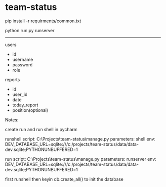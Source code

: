 # team-status

pip install -r requirments/common.txt

python run.py runserver


---

users
- id
- username
- password
- role


reports
- id
- user_id
- date
- today_report
- position(optional)


Notes:

create run and run shell in pycharm

runshell
script: C:\Projects\team-status\manage.py
parameters: shell
env: DEV_DATABASE_URL=sqlite:///c:/projects/team-status/data/data-dev.sqlite;PYTHONUNBUFFERED=1

run
script: C:\Projects\team-status\manage.py
parameters: runserver
env: DEV_DATABASE_URL=sqlite:///c:/projects/team-status/data/data-dev.sqlite;PYTHONUNBUFFERED=1

first runshell then keyin db.create_all() to init the database